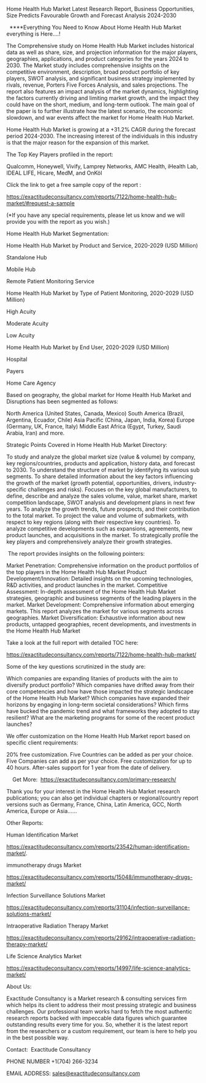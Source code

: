Home Health Hub Market Latest Research Report, Business Opportunities, Size Predicts Favourable Growth and Forecast Analysis 2024-2030

  ****Everything You Need to Know About Home Health Hub Market everything is Here....!

The Comprehensive study on Home Health Hub Market includes historical data as well as share, size, and projection information for the major players, geographies, applications, and product categories for the years 2024 to 2030. The Market study includes comprehensive insights on the competitive environment, description, broad product portfolio of key players, SWOT analysis, and significant business strategy implemented by rivals, revenue, Porters Five Forces Analysis, and sales projections. The report also features an impact analysis of the market dynamics, highlighting the factors currently driving and limiting market growth, and the impact they could have on the short, medium, and long-term outlook. The main goal of the paper is to further illustrate how the latest scenario, the economic slowdown, and war events affect the market for Home Health Hub Market.

Home Health Hub Market is growing at a +31.2% CAGR during the forecast period 2024-2030. The increasing interest of the individuals in this industry is that the major reason for the expansion of this market.

The Top Key Players profiled in the report: 

Qualcomm, Honeywell, Vivify, Lamprey Networks, AMC Health, iHealth Lab, IDEAL LIFE, Hicare, MedM, and OnKöl

Click the link to get a free sample copy of the report :

https://exactitudeconsultancy.com/reports/7122/home-health-hub-market/#request-a-sample

(*If you have any special requirements, please let us know and we will provide you with the report as you wish.)

Home Health Hub Market Segmentation:

Home Health Hub Market by Product and Service, 2020-2029 (USD Million)

Standalone Hub

Mobile Hub

Remote Patient Monitoring Service

Home Health Hub Market by Type of Patient Monitoring, 2020-2029 (USD Million)

High Acuity

Moderate Acuity

Low Acuity

Home Health Hub Market by End User, 2020-2029 (USD Million)

Hospital

Payers

Home Care Agency

Based on geography, the global market for Home Health Hub Market and Disruptions has been segmented as follows:

North America (United States, Canada, Mexico)
South America (Brazil, Argentina, Ecuador, Chile)
Asia Pacific (China, Japan, India, Korea)
Europe (Germany, UK, France, Italy)
Middle East Africa (Egypt, Turkey, Saudi Arabia, Iran) and more.

Strategic Points Covered in Home Health Hub Market Directory:

To study and analyze the global market size (value & volume) by company, key regions/countries, products and application, history data, and forecast to 2030.
To understand the structure of market by identifying its various sub segments.
To share detailed information about the key factors influencing the growth of the market (growth potential, opportunities, drivers, industry-specific challenges and risks).
Focuses on the key global manufacturers, to define, describe and analyze the sales volume, value, market share, market competition landscape, SWOT analysis and development plans in next few years.
To analyze the growth trends, future prospects, and their contribution to the total market.
To project the value and volume of submarkets, with respect to key regions (along with their respective key countries).
To analyze competitive developments such as expansions, agreements, new product launches, and acquisitions in the market.
To strategically profile the key players and comprehensively analyze their growth strategies.

 The report provides insights on the following pointers:

Market Penetration: Comprehensive information on the product portfolios of the top players in the Home Health Hub Market
Product Development/Innovation: Detailed insights on the upcoming technologies, R&D activities, and product launches in the market.
Competitive Assessment: In-depth assessment of the Home Health Hub Market strategies, geographic and business segments of the leading players in the market.
Market Development: Comprehensive information about emerging markets. This report analyzes the market for various segments across geographies.
Market Diversification: Exhaustive information about new products, untapped geographies, recent developments, and investments in the Home Health Hub Market

Take a look at the full report with detailed TOC here:

https://exactitudeconsultancy.com/reports/7122/home-health-hub-market/

Some of the key questions scrutinized in the study are:

Which companies are expanding litanies of products with the aim to diversify product portfolio?
Which companies have drifted away from their core competencies and how have those impacted the strategic landscape of the Home Health Hub Market?
Which companies have expanded their horizons by engaging in long-term societal considerations?
Which firms have bucked the pandemic trend and what frameworks they adopted to stay resilient?
What are the marketing programs for some of the recent product launches?

We offer customization on the Home Health Hub Market report based on specific client requirements:

20% free customization.
Five Countries can be added as per your choice.
Five Companies can add as per your choice.
Free customization for up to 40 hours.
After-sales support for 1 year from the date of delivery.

    Get More:  https://exactitudeconsultancy.com/primary-research/

Thank you for your interest in the Home Health Hub Market research publications; you can also get individual chapters or regional/country report versions such as Germany, France, China, Latin America, GCC, North America, Europe or Asia……

Other Reports:

Human Identification Market

https://exactitudeconsultancy.com/reports/23542/human-identification-market/.

immunotherapy drugs Market

https://exactitudeconsultancy.com/reports/15048/immunotherapy-drugs-market/

Infection Surveillance Solutions Market

https://exactitudeconsultancy.com/reports/31104/infection-surveillance-solutions-market/

Intraoperative Radiation Therapy Market

https://exactitudeconsultancy.com/reports/29162/intraoperative-radiation-therapy-market/

Life Science Analytics Market

https://exactitudeconsultancy.com/reports/14997/life-science-analytics-market/

About Us:

Exactitude Consultancy is a Market research & consulting services firm which helps its client to address their most pressing strategic and business challenges. Our professional team works hard to fetch the most authentic research reports backed with impeccable data figures which guarantee outstanding results every time for you. So, whether it is the latest report from the researchers or a custom requirement, our team is here to help you in the best possible way.

Contact:  Exactitude Consultancy

PHONE NUMBER +1(704) 266-3234

EMAIL ADDRESS: sales@exactitudeconsultancy.com
